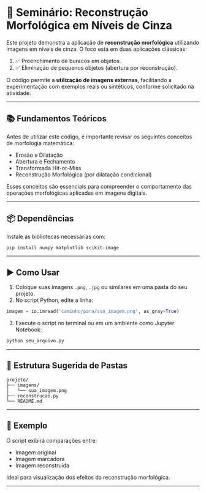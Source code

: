 
# 🧪 Seminário: Reconstrução Morfológica em Níveis de Cinza

Este projeto demonstra a aplicação de **reconstrução morfológica** utilizando imagens em níveis de cinza. O foco está em duas aplicações clássicas:

1. ✅ Preenchimento de buracos em objetos.  
2. ✅ Eliminação de pequenos objetos (abertura por reconstrução).

O código permite a **utilização de imagens externas**, facilitando a experimentação com exemplos reais ou sintéticos, conforme solicitado na atividade.

---

## 📚 Fundamentos Teóricos

Antes de utilizar este código, é importante revisar os seguintes conceitos de morfologia matemática:

- Erosão e Dilatação  
- Abertura e Fechamento  
- Transformada Hit-or-Miss  
- Reconstrução Morfológica (por dilatação condicional)  

Esses conceitos são essenciais para compreender o comportamento das operações morfológicas aplicadas em imagens digitais.

---

## 📦 Dependências

Instale as bibliotecas necessárias com:

```bash
pip install numpy matplotlib scikit-image
```

---

## ▶️ Como Usar

1. Coloque suas imagens `.png`, `.jpg` ou similares em uma pasta do seu projeto.
2. No script Python, edite a linha:

```python
imagem = io.imread('caminho/para/sua_imagem.png', as_gray=True)
```

3. Execute o script no terminal ou em um ambiente como Jupyter Notebook:

```bash
python seu_arquivo.py
```

---

## 📂 Estrutura Sugerida de Pastas

```
projeto/
├── imagens/
│   └── sua_imagem.png
├── reconstrucao.py
└── README.md
```

---

## 📸 Exemplo

O script exibirá comparações entre:
- Imagem original
- Imagem marcadora
- Imagem reconstruída

Ideal para visualização dos efeitos da reconstrução morfológica.

---